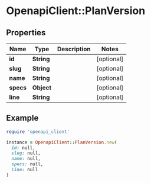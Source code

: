 # OpenapiClient::PlanVersion

## Properties

| Name | Type | Description | Notes |
| ---- | ---- | ----------- | ----- |
| **id** | **String** |  | [optional] |
| **slug** | **String** |  | [optional] |
| **name** | **String** |  | [optional] |
| **specs** | **Object** |  | [optional] |
| **line** | **String** |  | [optional] |

## Example

```ruby
require 'openapi_client'

instance = OpenapiClient::PlanVersion.new(
  id: null,
  slug: null,
  name: null,
  specs: null,
  line: null
)
```

